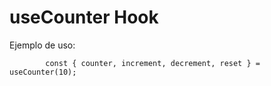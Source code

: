 # useCounter Hook
Ejemplo de uso:

```
        const { counter, increment, decrement, reset } = useCounter(10);
```

